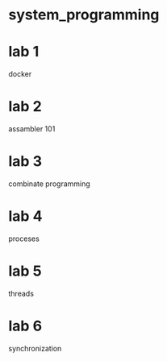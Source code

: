 # system_programming
# lab 1
docker 
# lab 2
assambler 101
# lab 3
combinate programming
# lab 4
proceses
# lab 5
threads
# lab 6
synchronization
